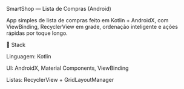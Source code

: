 SmartShop — Lista de Compras (Android)

App simples de lista de compras feito em Kotlin + AndroidX, com ViewBinding, RecyclerView em grade, ordenação inteligente e ações rápidas por toque longo.

🧱 Stack

Linguagem: Kotlin

UI: AndroidX, Material Components, ViewBinding

Listas: RecyclerView + GridLayoutManager

